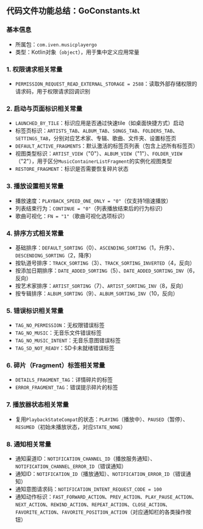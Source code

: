 ## 代码文件功能总结：GoConstants.kt

### 基本信息
- 所属包：`com.iven.musicplayergo`
- 类型：Kotlin对象（`object`），用于集中定义应用常量

### 1. 权限请求相关常量
- `PERMISSION_REQUEST_READ_EXTERNAL_STORAGE = 2588`：读取外部存储权限的请求码，用于权限请求回调识别

### 2. 启动与页面标识相关常量
- `LAUNCHED_BY_TILE`：标识应用是否通过快速tile（如桌面快捷方式）启动
- 标签页标识：`ARTISTS_TAB`、`ALBUM_TAB`、`SONGS_TAB`、`FOLDERS_TAB`、`SETTINGS_TAB`，分别对应艺术家、专辑、歌曲、文件夹、设置标签页
- `DEFAULT_ACTIVE_FRAGMENTS`：默认激活的标签页列表（包含上述所有标签页）
- 视图类型标识：`ARTIST_VIEW`（"0"）、`ALBUM_VIEW`（"1"）、`FOLDER_VIEW`（"2"），用于区分`MusicContainerListFragment`的实例化视图类型
- `RESTORE_FRAGMENT`：标识是否需要恢复碎片状态

### 3. 播放设置相关常量
- 播放速度：`PLAYBACK_SPEED_ONE_ONLY = "0"`（仅支持1倍速播放）
- 列表结束行为：`CONTINUE = "0"`（列表播放结束后的行为标识）
- 歌曲可视化：`FN = "1"`（歌曲可视化选项标识）

### 4. 排序方式相关常量
- 基础排序：`DEFAULT_SORTING`（0）、`ASCENDING_SORTING`（1，升序）、`DESCENDING_SORTING`（2，降序）
- 按轨道号排序：`TRACK_SORTING`（3）、`TRACK_SORTING_INVERTED`（4，反向）
- 按添加日期排序：`DATE_ADDED_SORTING`（5）、`DATE_ADDED_SORTING_INV`（6，反向）
- 按艺术家排序：`ARTIST_SORTING`（7）、`ARTIST_SORTING_INV`（8，反向）
- 按专辑排序：`ALBUM_SORTING`（9）、`ALBUM_SORTING_INV`（10，反向）

### 5. 错误标识相关常量
- `TAG_NO_PERMISSION`：无权限错误标签
- `TAG_NO_MUSIC`：无音乐文件错误标签
- `TAG_NO_MUSIC_INTENT`：无音乐意图错误标签
- `TAG_SD_NOT_READY`：SD卡未就绪错误标签

### 6. 碎片（Fragment）标签相关常量
- `DETAILS_FRAGMENT_TAG`：详情碎片的标签
- `ERROR_FRAGMENT_TAG`：错误提示碎片的标签

### 7. 播放器状态相关常量
- 复用`PlaybackStateCompat`的状态：`PLAYING`（播放中）、`PAUSED`（暂停）、`RESUMED`（初始未播放状态，对应`STATE_NONE`）

### 8. 通知相关常量
- 通知渠道ID：`NOTIFICATION_CHANNEL_ID`（播放服务通知）、`NOTIFICATION_CHANNEL_ERROR_ID`（错误通知）
- 通知ID：`NOTIFICATION_ID`（播放通知）、`NOTIFICATION_ERROR_ID`（错误通知）
- 通知意图请求码：`NOTIFICATION_INTENT_REQUEST_CODE = 100`
- 通知动作标识：`FAST_FORWARD_ACTION`、`PREV_ACTION`、`PLAY_PAUSE_ACTION`、`NEXT_ACTION`、`REWIND_ACTION`、`REPEAT_ACTION`、`CLOSE_ACTION`、`FAVORITE_ACTION`、`FAVORITE_POSITION_ACTION`（对应通知栏的各类操作按钮）
